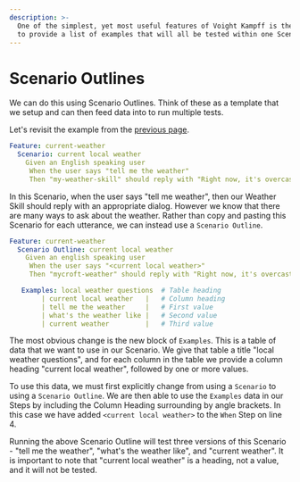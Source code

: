 ```yaml
---
description: >-
  One of the simplest, yet most useful features of Voight Kampff is the ability
  to provide a list of examples that will all be tested within one Scenario.
---
```


# Scenario Outlines

We can do this using Scenario Outlines. Think of these as a template that we setup and can then feed data into to run multiple tests.

Let's revisit the example from the [previous page](../introduction.md).

```YAML
Feature: current-weather
  Scenario: current local weather
    Given an English speaking user
     When the user says "tell me the weather"
     Then "my-weather-skill" should reply with "Right now, it's overcast clouds and 32 degrees."
```

In this Scenario, when the user says "tell me weather", then our Weather Skill should reply with an appropriate dialog. However we know that there are many ways to ask about the weather. Rather than copy and pasting this Scenario for each utterance, we can instead use a `Scenario Outline`.

```YAML
Feature: current-weather
  Scenario Outline: current local weather
    Given an english speaking user
     When the user says "<current local weather>"
     Then "mycroft-weather" should reply with "Right now, it's overcast clouds and 32 degrees."

   Examples: local weather questions  # Table heading
        | current local weather   |   # Column heading
        | tell me the weather     |   # First value
        | what's the weather like |   # Second value
        | current weather         |   # Third value
```

The most obvious change is the new block of `Examples`. This is a table of data that we want to use in our Scenario. We give that table a title "local weather questions", and for each column in the table we provide a column heading "current local weather", followed by one or more values.

To use this data, we must first explicitly change from using a `Scenario` to using a `Scenario Outline`. We are then able to use the `Examples` data in our Steps by including the Column Heading surrounding by angle brackets. In this case we have added `<current local weather>` to the `When` Step on line 4.

Running the above Scenario Outline will test three versions of this Scenario - "tell me the weather", "what's the weather like", and "current weather". It is important to note that "current local weather" is a heading, not a value, and it will not be tested.
